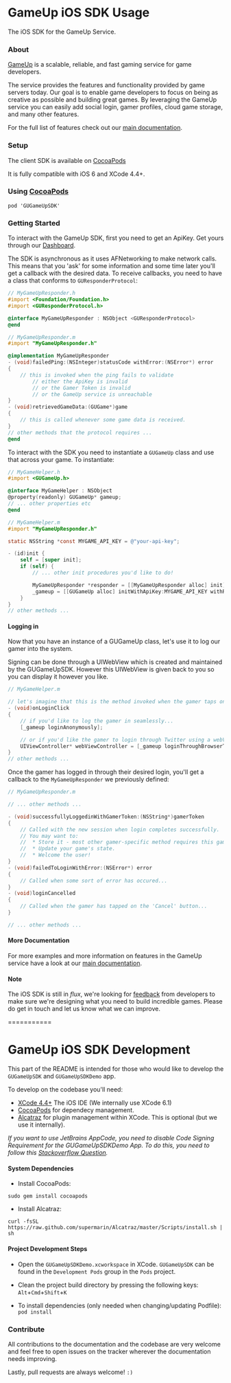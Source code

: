 GameUp iOS SDK Usage
====================
The iOS SDK for the GameUp Service.

### About
[GameUp](https://gameup.io/) is a scalable, reliable, and fast gaming service for game developers.

The service provides the features and functionality provided by game servers today. Our goal is to enable game developers to focus on being as creative as possible and building great games. By leveraging the GameUp service you can easily add social login, gamer profiles, cloud game storage, and many other features.

For the full list of features check out our [main documentation](https://gameup.io/docs/).

### Setup
The client SDK is available on [CocoaPods](http://cocoadocs.org/docsets/GUGameUpSDK/)

It is fully compatible with iOS 6 and XCode 4.4+.

### Using [CocoaPods](http://cocoapods.org/)

```cocoapods
pod 'GUGameUpSDK'
```

### Getting Started

To interact with the GameUp SDK, first you need to get an ApiKey. Get yours through our [Dashboard](http://dashboard.gameup.io).

The SDK is asynchronous as it uses AFNetworking to make network calls. This means that you 'ask' for some information and some time later you'll get a callback with the desired data. To receive callbacks, you need to have a class that conforms to `GUResponderProtocol`:

```Objective-C
// MyGameUpResponder.h
#import <Foundation/Foundation.h>
#import <GUResponderProtocol.h>

@interface MyGameUpResponder : NSObject <GUResponderProtocol>
@end
```

```Objective-C
// MyGameUpResponder.m
#import "MyGameUpResponder.h"

@implementation MyGameUpResponder
- (void)failedPing:(NSInteger)statusCode withError:(NSError*) error
{
    // this is invoked when the ping fails to validate
        // either the ApiKey is invalid
        // or the Gamer Token is invalid
        // or the GameUp service is unreachable
}
- (void)retrievedGameData:(GUGame*)game
{
    // this is called whenever some game data is received.
}
// other methods that the protocol requires ...
@end
```

To interact with the SDK you need to instantiate a `GUGameUp` class and use that across your game. To instantiate:

```Objective-C
// MyGameHelper.h
#import <GUGameUp.h>

@interface MyGameHelper : NSObject
@property(readonly) GUGameUp* gameup;
// ... other properties etc
@end
```

```Objective-C
// MyGameHelper.m
#import "MyGameUpResponder.h"

static NSString *const MYGAME_API_KEY = @"your-api-key";

- (id)init {
    self = [super init];
    if (self) {
        // ... other init procedures you'd like to do!

        MyGameUpResponder *responder = [[MyGameUpResponder alloc] init];
        _gameup = [[GUGameUp alloc] initWithApiKey:MYGAME_API_KEY withResponder:responder];
    }
}
// other methods ...
```

#### Logging in

Now that you have an instance of a GUGameUp class, let's use it to log our gamer into the system. 

Signing can be done through a UIWebView which is created and maintained by the GUGameUpSDK. However this UIWebView is given back to you so you can display it however you like.

```Objective-C
// MyGameHelper.m

// let's imagine that this is the method invoked when the gamer taps on 'Sign in' in your game.
- (void)onLoginClick 
{
    // if you'd like to log the gamer in seamlessly...
    [_gameup loginAnonymously];

    // or if you'd like the gamer to login through Twitter using a webView:
    UIViewController* webViewController = [_gameup loginThroughBrowserToTwitter];
}
// other methods ...
```

Once the gamer has logged in through their desired login, you'll get a callback to the `MyGameUpResponder` we previously defined:

```Objective-C
// MyGameUpResponder.m

// ... other methods ...

- (void)successfullyLoggedinWithGamerToken:(NSString*)gamerToken 
{
    // Called with the new session when login completes successfully.
    // You may want to:
    //  * Store it - most other gamer-specific method requires this gamerToken!
    //  * Update your game's state.
    //  * Welcome the user!
}
- (void)failedToLoginWithError:(NSError*) error
{
    // Called when some sort of error has occured...
}
- (void)loginCancelled
{
    // Called when the gamer has tapped on the 'Cancel' button...
}

// ... other methods ...
```

#### More Documentation

For more examples and more information on features in the GameUp service have a look at our [main documentation](https://gameup.io/docs/?ios).

#### Note

The iOS SDK is still in _flux_, we're looking for [feedback](mailto:hello@gameup.io) from developers to make sure we're designing what you need to build incredible games. Please do get in touch and let us know what we can improve.

===========

GameUp iOS SDK Development
==========================

This part of the README is intended for those who would like to develop the `GUGameUpSDK` and `GUGameUpSDKDemo` app.

To develop on the codebase you'll need:

* [XCode 4.4+](https://developer.apple.com/xcode/) The iOS IDE (We internally use XCode 6.1)
* [CocoaPods](http://cocoapods.org/) for dependecy management.
* [Alcatraz](http://alcatraz.io) for plugin management within XCode. This is optional (but we use it internally).

_If you want to use JetBrains AppCode, you need to disable Code Signing Requirement for the GUGameUpSDKDemo App. 
To do this, you need to follow this [Stackoverflow Question](http://stackoverflow.com/questions/9898039/xcode-4-3-2-bypass-code-signing)._

#### System Dependencies

* Install CocoaPods:

` sudo gem install cocoapods `

* Install Alcatraz:

` curl -fsSL https://raw.github.com/supermarin/Alcatraz/master/Scripts/install.sh | sh `

#### Project Development Steps

* Open the `GUGameUpSDKDemo.xcworkspace` in XCode. `GUGameUpSDK` can be found in the `Development Pods` group in the `Pods` project.     
* Clean the project build directory by pressing the following keys: `Alt`+`Cmd`+`Shift`+`K`

* To install dependencies (only needed when changing/updating Podfile):
`pod install`

### Contribute

All contributions to the documentation and the codebase are very welcome and feel free to open issues on the tracker wherever the documentation needs improving.

Lastly, pull requests are always welcome! `:)`
